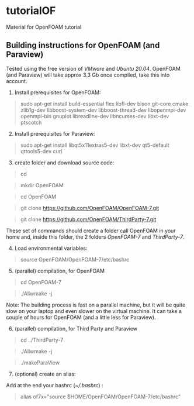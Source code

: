 # tutorialOF
Material for OpenFOAM tutorial

## Building instructions for OpenFOAM (and Paraview)

Tested using the free version of *VMware* and *Ubuntu 20.04*. OpenFOAM (and Paraview) will take approx 3.3 Gb once compiled, take this into account. 

1. Install prerequisites for OpenFOAM:

> sudo apt-get install build-essential flex libfl-dev bison git-core cmake zlib1g-dev libboost-system-dev libboost-thread-dev libopenmpi-dev openmpi-bin gnuplot libreadline-dev libncurses-dev libxt-dev ptscotch

2. Install prerequisites for Paraview:

> sudo apt-get install libqt5x11extras5-dev libxt-dev qt5-default qttools5-dev curl

3. create folder and download source code:

> cd

> mkdir OpenFOAM

> cd OpenFOAM

> git clone https://github.com/OpenFOAM/OpenFOAM-7.git

> git clone https://github.com/OpenFOAM/ThirdParty-7.git

These set of commands should create a folder call OpenFOAM in your home and, inside this folder, the 2 folders *OpenFOAM-7* and *ThirdParty-7*.

4. Load environmental variables:

> source OpenFOAM/OpenFOAM-7/etc/bashrc

5. (parallel) compilation, for OpenFOAM

> cd OpenFOAM-7

> ./Allwmake -j

Note: The building process is fast on a parallel machine, but it will be quite slow on your laptop and even slower on the virtual machine. It can take a couple of hours for OpenFOAM (and a little less for Paraview).

6. (parallel) compilation, for Third Party and Paraview

> cd ../ThirdParty-7

> ./Allwmake -j

> ./makeParaView

7. (optional) create an alias:

Add at the end your bashrc (*~/.bashrc*) :

> alias of7x="source $HOME/OpenFOAM/OpenFOAM-7/etc/bashrc"

